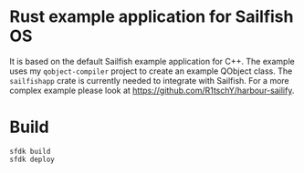 # Rust example application for Sailfish OS

It is based on the default Sailfish example application for C++. The example uses my `qobject-compiler` project to create an example QObject class. The `sailfishapp` crate is currently needed to integrate with Sailfish. For a more complex example please look at https://github.com/R1tschY/harbour-sailify.

# Build

    sfdk build
    sfdk deploy
